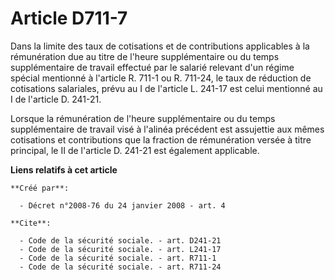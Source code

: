 # Article D711-7

Dans la limite des taux de cotisations et de contributions applicables à la rémunération due au titre de l'heure
supplémentaire ou du temps supplémentaire de travail effectué par le salarié relevant d'un régime spécial mentionné à
l'article R. 711-1 ou R. 711-24, le taux de réduction de cotisations salariales, prévu au I de l'article L. 241-17 est celui
mentionné au I de l'article D. 241-21. 

Lorsque la rémunération de l'heure supplémentaire ou du temps supplémentaire de travail visé à l'alinéa précédent est
assujettie aux mêmes cotisations et contributions que la fraction de rémunération versée à titre principal, le II de
l'article D. 241-21 est également applicable.

**Liens relatifs à cet article**

	**Créé par**:

	  - Décret n°2008-76 du 24 janvier 2008 - art. 4

	**Cite**:

	  - Code de la sécurité sociale. - art. D241-21
	  - Code de la sécurité sociale. - art. L241-17
	  - Code de la sécurité sociale. - art. R711-1
	  - Code de la sécurité sociale. - art. R711-24

